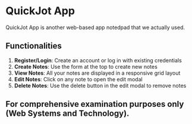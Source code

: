 # QuickJot App
QuickJot App is another web-based app notedpad that we actually used. 

## Functionalities

1. **Register/Login**: Create an account or log in with existing credentials
2. **Create Notes**: Use the form at the top to create new notes
3. **View Notes**: All your notes are displayed in a responsive grid layout
4. **Edit Notes**: Click on any note to open the edit modal
5. **Delete Notes**: Use the delete button in the edit modal to remove notes

## For comprehensive examination purposes only (Web Systems and Technology).
